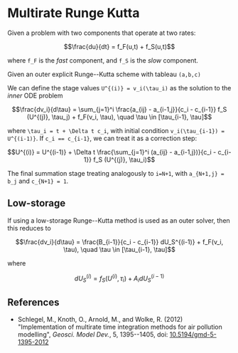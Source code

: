 # Multirate Runge Kutta

Given a problem with two components that operate at two rates:
```math
\frac{du}{dt} = f_F(u,t) + f_S(u,t)
```
where ``f_F`` is the _fast_ component, and ``f_S`` is the _slow_ component.

Given an outer explicit Runge--Kutta scheme with tableau ``(a,b,c)``

We can define the stage values ``U^{(i)} = v_i(\tau_i)`` as the solution to the _inner_ ODE problem
```math
\frac{dv_i}{d\tau} 
  = \sum_{j=1}^i  \frac{a_{ij} - a_{i-1,j}}{c_i - c_{i-1}}  f_S (U^{(j)}, \tau_j)
    + f_F(v_i, \tau),
\quad \tau \in [\tau_{i-1}, \tau]
```
where ``\tau_i = t + \Delta t c_i``, with initial condition ``v_i(\tau_{i-1}) = U^{(i-1)}``. If ``c_i == c_{i-1}``, we can treat it as a correction step:
```math
U^{(i)} = U^{(i-1)} + \Delta t \frac{\sum_{j=1}^i (a_{ij} - a_{i-1,j})}{c_i - c_{i-1}} f_S (U^{(j)}, \tau_i)
```
The final summation stage treating analogously to ``i=N+1``, with ``a_{N+1,j} = b_j`` and ``c_{N+1} = 1``.

## Low-storage

If using a low-storage Runge--Kutta method is used as an outer solver, then this reduces to
```math
\frac{dv_i}{d\tau} 
  =  \frac{B_{i-1}}{c_i - c_{i-1}} dU_S^{(i-1)}
    + f_F(v_i, \tau),
\quad \tau \in [\tau_{i-1}, \tau]
```
where
```math
dU_S^{(i)} = f_S(U^{(i)}, \tau_i) + A_i dU_S^{(i-1)}
```

## References

* Schlegel, M., Knoth, O., Arnold, M., and Wolke, R. (2012) "Implementation of multirate time integration methods for air pollution modelling", _Geosci. Model Dev._, 5, 1395--1405, doi: [10.5194/gmd-5-1395-2012](https://doi.org/10.5194/gmd-5-1395-2012)